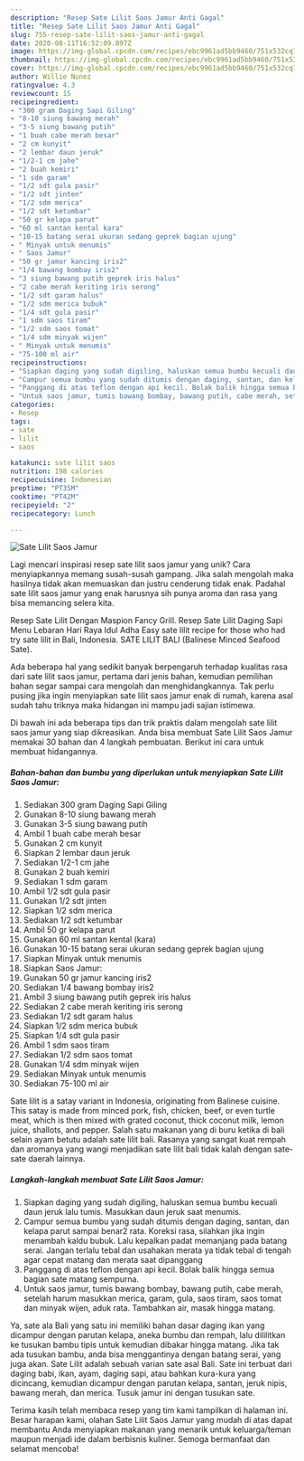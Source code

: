 ```yaml
---
description: "Resep Sate Lilit Saos Jamur Anti Gagal"
title: "Resep Sate Lilit Saos Jamur Anti Gagal"
slug: 755-resep-sate-lilit-saos-jamur-anti-gagal
date: 2020-08-11T16:52:09.897Z
image: https://img-global.cpcdn.com/recipes/ebc9961ad5bb9460/751x532cq70/sate-lilit-saos-jamur-foto-resep-utama.jpg
thumbnail: https://img-global.cpcdn.com/recipes/ebc9961ad5bb9460/751x532cq70/sate-lilit-saos-jamur-foto-resep-utama.jpg
cover: https://img-global.cpcdn.com/recipes/ebc9961ad5bb9460/751x532cq70/sate-lilit-saos-jamur-foto-resep-utama.jpg
author: Willie Nunez
ratingvalue: 4.3
reviewcount: 15
recipeingredient:
- "300 gram Daging Sapi Giling"
- "8-10 siung bawang merah"
- "3-5 siung bawang putih"
- "1 buah cabe merah besar"
- "2 cm kunyit"
- "2 lembar daun jeruk"
- "1/2-1 cm jahe"
- "2 buah kemiri"
- "1 sdm garam"
- "1/2 sdt gula pasir"
- "1/2 sdt jinten"
- "1/2 sdm merica"
- "1/2 sdt ketumbar"
- "50 gr kelapa parut"
- "60 ml santan kental kara"
- "10-15 batang serai ukuran sedang geprek bagian ujung"
- " Minyak untuk menumis"
- " Saos Jamur"
- "50 gr jamur kancing iris2"
- "1/4 bawang bombay iris2"
- "3 siung bawang putih geprek iris halus"
- "2 cabe merah keriting iris serong"
- "1/2 sdt garam halus"
- "1/2 sdm merica bubuk"
- "1/4 sdt gula pasir"
- "1 sdm saos tiram"
- "1/2 sdm saos tomat"
- "1/4 sdm minyak wijen"
- " Minyak untuk menumis"
- "75-100 ml air"
recipeinstructions:
- "Siapkan daging yang sudah digiling, haluskan semua bumbu kecuali daun jeruk lalu tumis. Masukkan daun jeruk saat menumis."
- "Campur semua bumbu yang sudah ditumis dengan daging, santan, dan kelapa parut sampai benar2 rata. Koreksi rasa, silahkan jika ingin menambah kaldu bubuk. Lalu kepalkan padat memanjang pada batang serai. Jangan terlalu tebal dan usahakan merata ya tidak tebal di tengah agar cepat matang dan merata saat dipanggang"
- "Panggang di atas teflon dengan api kecil. Bolak balik hingga semua bagian sate matang sempurna."
- "Untuk saos jamur, tumis bawang bombay, bawang putih, cabe merah, setelah harum masukkan merica, garam, gula, saos tiram, saos tomat dan minyak wijen, aduk rata. Tambahkan air, masak hingga matang."
categories:
- Resep
tags:
- sate
- lilit
- saos

katakunci: sate lilit saos 
nutrition: 198 calories
recipecuisine: Indonesian
preptime: "PT35M"
cooktime: "PT42M"
recipeyield: "2"
recipecategory: Lunch

---
```



![Sate Lilit Saos Jamur](https://img-global.cpcdn.com/recipes/ebc9961ad5bb9460/751x532cq70/sate-lilit-saos-jamur-foto-resep-utama.jpg)

Lagi mencari inspirasi resep sate lilit saos jamur yang unik? Cara menyiapkannya memang susah-susah gampang. Jika salah mengolah maka hasilnya tidak akan memuaskan dan justru cenderung tidak enak. Padahal sate lilit saos jamur yang enak harusnya sih punya aroma dan rasa yang bisa memancing selera kita.

Resep Sate Lilit Dengan Maspion Fancy Grill. Resep Sate Lilit Daging Sapi Menu Lebaran Hari Raya Idul Adha Easy sate lilit recipe for those who had try sate lilit in Bali, Indonesia. SATE LILIT BALI (Balinese Minced Seafood Sate).

Ada beberapa hal yang sedikit banyak berpengaruh terhadap kualitas rasa dari sate lilit saos jamur, pertama dari jenis bahan, kemudian pemilihan bahan segar sampai cara mengolah dan menghidangkannya. Tak perlu pusing jika ingin menyiapkan sate lilit saos jamur enak di rumah, karena asal sudah tahu triknya maka hidangan ini mampu jadi sajian istimewa.


Di bawah ini ada beberapa tips dan trik praktis dalam mengolah sate lilit saos jamur yang siap dikreasikan. Anda bisa membuat Sate Lilit Saos Jamur memakai 30 bahan dan 4 langkah pembuatan. Berikut ini cara untuk membuat hidangannya.

<!--inarticleads1-->

##### Bahan-bahan dan bumbu yang diperlukan untuk menyiapkan Sate Lilit Saos Jamur:

1. Sediakan 300 gram Daging Sapi Giling
1. Gunakan 8-10 siung bawang merah
1. Gunakan 3-5 siung bawang putih
1. Ambil 1 buah cabe merah besar
1. Gunakan 2 cm kunyit
1. Siapkan 2 lembar daun jeruk
1. Sediakan 1/2-1 cm jahe
1. Gunakan 2 buah kemiri
1. Sediakan 1 sdm garam
1. Ambil 1/2 sdt gula pasir
1. Gunakan 1/2 sdt jinten
1. Siapkan 1/2 sdm merica
1. Sediakan 1/2 sdt ketumbar
1. Ambil 50 gr kelapa parut
1. Gunakan 60 ml santan kental (kara)
1. Gunakan 10-15 batang serai ukuran sedang geprek bagian ujung
1. Siapkan  Minyak untuk menumis
1. Siapkan  Saos Jamur:
1. Gunakan 50 gr jamur kancing iris2
1. Sediakan 1/4 bawang bombay iris2
1. Ambil 3 siung bawang putih geprek iris halus
1. Sediakan 2 cabe merah keriting iris serong
1. Sediakan 1/2 sdt garam halus
1. Siapkan 1/2 sdm merica bubuk
1. Siapkan 1/4 sdt gula pasir
1. Ambil 1 sdm saos tiram
1. Sediakan 1/2 sdm saos tomat
1. Gunakan 1/4 sdm minyak wijen
1. Sediakan  Minyak untuk menumis
1. Sediakan 75-100 ml air


Sate lilit is a satay variant in Indonesia, originating from Balinese cuisine. This satay is made from minced pork, fish, chicken, beef, or even turtle meat, which is then mixed with grated coconut, thick coconut milk, lemon juice, shallots, and pepper. Salah satu makanan yang di buru ketika di bali selain ayam betutu adalah sate lilit bali. Rasanya yang sangat kuat rempah dan aromanya yang wangi menjadikan sate lilit bali tidak kalah dengan sate-sate daerah lainnya. 

<!--inarticleads2-->

##### Langkah-langkah membuat Sate Lilit Saos Jamur:

1. Siapkan daging yang sudah digiling, haluskan semua bumbu kecuali daun jeruk lalu tumis. Masukkan daun jeruk saat menumis.
1. Campur semua bumbu yang sudah ditumis dengan daging, santan, dan kelapa parut sampai benar2 rata. Koreksi rasa, silahkan jika ingin menambah kaldu bubuk. Lalu kepalkan padat memanjang pada batang serai. Jangan terlalu tebal dan usahakan merata ya tidak tebal di tengah agar cepat matang dan merata saat dipanggang
1. Panggang di atas teflon dengan api kecil. Bolak balik hingga semua bagian sate matang sempurna.
1. Untuk saos jamur, tumis bawang bombay, bawang putih, cabe merah, setelah harum masukkan merica, garam, gula, saos tiram, saos tomat dan minyak wijen, aduk rata. Tambahkan air, masak hingga matang.


Ya, sate ala Bali yang satu ini memiliki bahan dasar daging ikan yang dicampur dengan parutan kelapa, aneka bumbu dan rempah, lalu dililitkan ke tusukan bambu tipis untuk kemudian dibakar hingga matang. Jika tak ada tusukan bambu, anda bisa menggantinya dengan batang serai, yang juga akan. Sate Lilit adalah sebuah varian sate asal Bali. Sate ini terbuat dari daging babi, ikan, ayam, daging sapi, atau bahkan kura-kura yang dicincang, kemudian dicampur dengan parutan kelapa, santan, jeruk nipis, bawang merah, dan merica. Tusuk jamur ini dengan tusukan sate. 

Terima kasih telah membaca resep yang tim kami tampilkan di halaman ini. Besar harapan kami, olahan Sate Lilit Saos Jamur yang mudah di atas dapat membantu Anda menyiapkan makanan yang menarik untuk keluarga/teman maupun menjadi ide dalam berbisnis kuliner. Semoga bermanfaat dan selamat mencoba!
